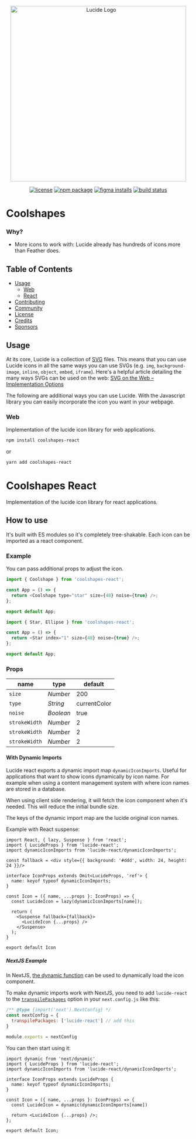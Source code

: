 <p align=center><img width="480" src="https://lucide.dev/lucide-logo-repo.svg" alt="Lucide Logo"></p>
<p align="center">
  <a href="https://github.com/lucide-icons/lucide/blob/main/LICENSE"><img src="https://img.shields.io/npm/l/coolshapes-react" alt="license"></a>
  <a href="https://www.npmjs.com/package/lucide"><img src="https://img.shields.io/npm/v/react-coolshapes" alt="npm package"></a>
  <a href="https://www.figma.com/community/plugin/939567362549682242/Lucide-Icons"><img src="https://img.shields.io/endpoint?logo=figma&label=installs&url=https://yuanqing.github.io/figma-plugins-stats/plugin/939567362549682242/installs.json" alt="figma installs"></a>
  <a href="https://github.com/lucide-icons/lucide/actions/workflows/release.yml"><img src="https://github.com/lucide-icons/lucide/actions/workflows/release.yml/badge.svg" alt="build status"></a>

</p>

# Coolshapes



### Why?

- More icons to work with: Lucide already has hundreds of icons more than Feather does.


## Table of Contents

- [Usage](#usage)
  - [Web](#web)
  - [React](#react)
- [Contributing](#contributing)
- [Community](#community)
- [License](#license)
- [Credits](#credits)
- [Sponsors](#sponsors)

## Usage

At its core, Lucide is a collection of [SVG](https://svgontheweb.com/#svg) files. This means that you can use Lucide icons in all the same ways you can use SVGs (e.g. `img`, `background-image`, `inline`, `object`, `embed`, `iframe`). Here's a helpful article detailing the many ways SVGs can be used on the web: [SVG on the Web – Implementation Options](https://svgontheweb.com/#implementation)

The following are additional ways you can use Lucide.
With the Javascript library you can easily incorporate the icon you want in your webpage.

### Web

Implementation of the lucide icon library for web applications.

```sh
npm install coolshapes-react
```

or

```sh
yarn add coolshapes-react
```

# Coolshapes React

Implementation of the lucide icon library for react applications.


## How to use

It's built with ES modules so it's completely tree-shakable.
Each icon can be imported as a react component.

### Example

You can pass additional props to adjust the icon.

```js
import { Coolshape } from 'coolshapes-react';

const App = () => {
  return <Coolshape type="star" size={48} noise={true} />;
};

export default App;
```

```js
import { Star, Ellipse } from 'coolshapes-react';

const App = () => {
  return <Star index="1" size={48} noise={true} />;
};

export default App;
```

### Props

| name          | type     | default      |
| ------------- | -------- | ------------ |
| `size`        | _Number_ | 200           |
| `type`        | _String_ | currentColor |
| `noise`       | _Boolean_| true         |
| `strokeWidth` | _Number_ | 2            |
| `strokeWidth` | _Number_ | 2            |
| `strokeWidth` | _Number_ | 2            |




#### With Dynamic Imports

Lucide react exports a dynamic import map `dynamicIconImports`. Useful for applications that want to show icons dynamically by icon name. For example when using a content management system with where icon names are stored in a database.

When using client side rendering, it will fetch the icon component when it's needed. This will reduce the initial bundle size.

The keys of the dynamic import map are the lucide original icon names.

Example with React suspense:

```tsx
import React, { lazy, Suspense } from 'react';
import { LucideProps } from 'lucide-react';
import dynamicIconImports from 'lucide-react/dynamicIconImports';

const fallback = <div style={{ background: '#ddd', width: 24, height: 24 }}/>

interface IconProps extends Omit<LucideProps, 'ref'> {
  name: keyof typeof dynamicIconImports;
}

const Icon = ({ name, ...props }: IconProps) => {
  const LucideIcon = lazy(dynamicIconImports[name]);

  return (
    <Suspense fallback={fallback}>
      <LucideIcon {...props} />
    </Suspense>
  );
}

export default Icon
```

##### NextJS Example

In NextJS, [the dynamic function](https://nextjs.org/docs/pages/building-your-application/optimizing/lazy-loading#nextdynamic) can be used to dynamically load the icon component.

To make dynamic imports work with NextJS, you need to add `lucide-react` to the [`transpilePackages`](https://nextjs.org/docs/app/api-reference/next-config-js/transpilePackages) option in your `next.config.js` like this:

```js
/** @type {import('next').NextConfig} */
const nextConfig = {
  transpilePackages: ['lucide-react'] // add this
}

module.exports = nextConfig

```

You can then start using it:

```tsx
import dynamic from 'next/dynamic'
import { LucideProps } from 'lucide-react';
import dynamicIconImports from 'lucide-react/dynamicIconImports';

interface IconProps extends LucideProps {
  name: keyof typeof dynamicIconImports;
}

const Icon = ({ name, ...props }: IconProps) => {
  const LucideIcon = dynamic(dynamicIconImports[name])

  return <LucideIcon {...props} />;
};

export default Icon;
```
